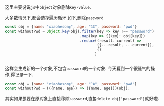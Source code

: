 这里主要说说`js`中`object`对象删除`key-value`.

大多数情况下,都会选择遍历循环.如下,删除`password`

```javascript
const obj = {name: "xiaohesong", age: "18", password: "pwd"}
const withoutPwd = Object.key(obj).filter(key => key !== "password")
                                  .map(key => {[key]: obj[key]})
                                  .reduce((result, current) => 
                                          ({...result, ...current}),
                                          {}
                                         )
               
```
这样会生成新的一个对象,不包含`password`的一个对象.
今天看到一个很骚气的操作,得记录一下.

```javascript
const obj = {name: "xiaohesong", age: "18", password: "pwd"}
const withoutPwd = (({name, age}) => ({name, age}))(obj);
```

其实如果想要在原对象上直接移除`password`,直接`delete obj['password']`就好啦.
